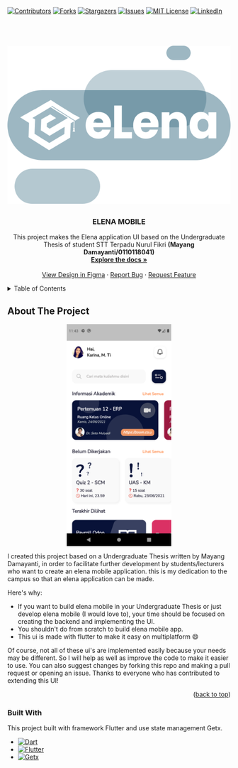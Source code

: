 <a name="readme-top"></a>
[![Contributors][contributors-shield]][contributors-url]
[![Forks][forks-shield]][forks-url]
[![Stargazers][stars-shield]][stars-url]
[![Issues][issues-shield]][issues-url]
[![MIT License][license-shield]][license-url]
[![LinkedIn][linkedin-shield]][linkedin-url]

<!-- PROJECT LOGO -->
<br />
<div align="center">
  <a href="https://flutter.dev/">
  <h1 align="center">
    <picture>
      <source media="(prefers-color-scheme: dark)" srcset="https://raw.githubusercontent.com/ghilmanm/ui-elena-mobile/44fee11ba6c22e75152790e0318c18036c4498fb/assets/image/logo.svg">
      <img alt="Elena" src="https://raw.githubusercontent.com/ghilmanm/ui-elena-mobile/44fee11ba6c22e75152790e0318c18036c4498fb/assets/image/logo.svg">
    </picture>
  </h1>
</a>

  <h3 align="center">ELENA MOBILE</h3>

  <p align="center">
  This project makes the Elena application UI based on the Undergraduate Thesis of student 
STT Terpadu Nurul Fikri <b>(Mayang Damayanti/0110118041)</b>
    <br />
    <a href="https://drive.google.com/file/d/1TUiLEnU7qV8Vm3egIHgUN03lNnCvbRSl/view?usp=sharing"><strong>Explore the docs »</strong></a>
    <br />
    <br />
    <a href="https://www.figma.com/file/AQL311I3ZLPSIu7LP25gUE/eLen-STT-NF">View Design in Figma</a>
    ·
    <a href="https://github.com/ghilmanm/ui-elena-mobile/issues">Report Bug</a>
    ·
    <a href="https://github.com/ghilmanm/ui-elena-mobile/issues">Request Feature</a>
  </p>
</div>

<!-- TABLE OF CONTENTS -->
<details>
  <summary>Table of Contents</summary>
  <ol>
    <li>
      <a href="#about-the-project">About The Project</a>
      <ul>
        <li><a href="#built-with">Built With</a></li>
      </ul>
    </li>
    <li>
      <a href="#getting-started">Getting Started</a>
      <ul>
        <li><a href="#prerequisites">Prerequisites</a></li>
        <li><a href="#installation">Installation</a></li>
      </ul>
    </li>
    <li><a href="#usage">Usage</a></li>
    <li><a href="#roadmap">Roadmap</a></li>
    <li><a href="#contributing">Contributing</a></li>
    <li><a href="#license">License</a></li>
    <li><a href="#contact">Contact</a></li>
    <li><a href="#acknowledgments">Acknowledgments</a></li>
  </ol>
</details>

<!-- ABOUT THE PROJECT -->
## About The Project
<p align="center">
<img src="https://github.com/ghilmanm/ui-elena-mobile/blob/main/assets/image/screenshot.png" alt="drawing" height="500" align="center"/>
</p>

I created this project based on a Undergraduate Thesis written by Mayang Damayanti, in order to facilitate further development by students/lecturers who want to create an elena mobile application. this is my dedication to the campus so that an elena application can be made.

Here's why:
* If you want to build elena mobile in your Undergraduate Thesis or just develop elena mobile (I would love to), your time should be focused on creating the backend and implementing the UI.
* You shouldn't do from scratch to build elena mobile app.
* This ui is made with flutter to make it easy on multiplatform :smile:

Of course, not all of these ui's are implemented easily
because your needs may be different. So I will help as well as improve the code to make it easier to use. You can also suggest changes by forking this repo and making a pull request or opening an issue. Thanks to everyone who has contributed to extending this UI!

<p align="right">(<a href="#readme-top">back to top</a>)</p>

### Built With
This project built with framework Flutter and use state management Getx.
* [![Dart][dart]][dart-url]
* [![Flutter][Flutter]][Flutter-url]
* [![Getx][Getx]][getx-url]

<!-- MARKDOWN LINKS & IMAGES -->
<!-- https://www.markdownguide.org/basic-syntax/#reference-style-links -->

[contributors-shield]: https://img.shields.io/github/contributors/ghilmanm/ui-elena-mobile.svg?style=for-the-badge
[contributors-url]: https://github.com/ghilmanm/ui-elena-mobile/graphs/contributors
[forks-shield]: https://img.shields.io/github/forks/ghilmanm/ui-elena-mobile.svg?style=for-the-badge
[forks-url]: https://github.com/ghilmanm/ui-elena-mobile/network/members
[stars-shield]: https://img.shields.io/github/stars/ghilmanm/ui-elena-mobile.svg?style=for-the-badge
[stars-url]: https://github.com/ghilmanm/ui-elena-mobile/stargazers
[issues-shield]: https://img.shields.io/github/issues/ghilmanm/ui-elena-mobile.svg?style=for-the-badge
[issues-url]: https://github.com/ghilmanm/ui-elena-mobile/issues
[license-shield]: https://img.shields.io/github/license/ghilmanm/ui-elena-mobile?style=for-the-badge
[license-url]: https://github.com/ghilmanm/ui-elena-mobile/blob/master/LICENSE.txt
[linkedin-shield]: https://img.shields.io/badge/-LinkedIn-black.svg?style=for-the-badge&logo=linkedin&colorB=555
[linkedin-url]: https://www.linkedin.com/in/muhammad-ghilman-firdaus-b118b818b
[product-screenshot]: https://github.com/ghilmanm/ui-elena-mobile/blob/main/assets/image/screenshot.png
[Flutter]: https://img.shields.io/badge/flutter-2979FF?style=for-the-badge&logo=flutter
[flutter-url]: https://flutter.dev/
[Getx]: https://img.shields.io/badge/Getx-9C27B0?style=for-the-badge&logo=getx&logoColor=61DAFB
[getx-url]: https://github.com/jonataslaw/getx/blob/master/README.id-ID.md
[dart]: https://img.shields.io/badge/Dart-0D47A1?style=for-the-badge&logo=dart
[dart-url]: https://dart.dev/
